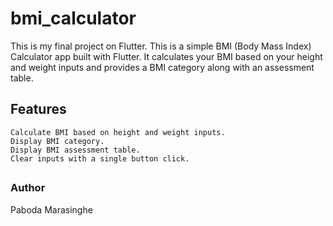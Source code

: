 # bmi_calculator

This is my final project on Flutter. This is a simple BMI (Body Mass Index) Calculator app built with Flutter. It calculates your BMI based on your height and weight inputs and provides a BMI category along with an assessment table.

## Features

    Calculate BMI based on height and weight inputs.
	Display BMI category.
	Display BMI assessment table.
	Clear inputs with a single button click.
##
### Author
Paboda Marasinghe
###